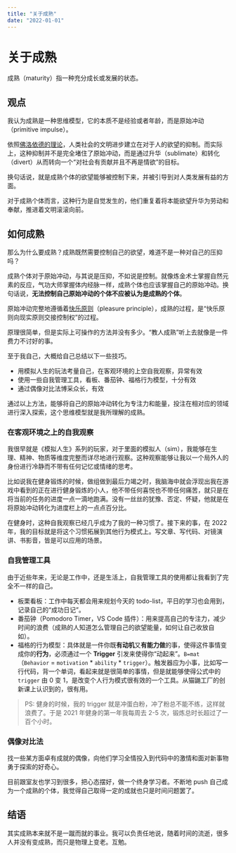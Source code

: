 ```yaml
---
title: "关于成熟"
date: "2022-01-01"
---
```


# 关于成熟

成熟（maturity）指一种充分成长或发展的状态。

## 观点

我认为成熟是一种思维模型，它的本质不是经验或者年龄，而是原始冲动（primitive impulse）。

依照[佛洛依德的理论](https://cla.purdue.edu/academic/english/theory/psychoanalysis/freud2.html)，人类社会的文明进步建立在对于人的欲望的抑制。而实际上，这种抑制并不是完全堵住了原始冲动，而是通过升华（sublimate）和转化（divert）从而转向一个“对社会有贡献并且不再是情欲”的目标。

换句话说，就是成熟个体的欲望能够被控制下来，并被引导到对人类发展有益的方面。

对于成熟个体而言，这种行为是自觉发生的，他们重复着将本能欲望升华为劳动和奉献，推进着文明滚滚向前。

## 如何成熟

那么为什么要成熟？成熟既然需要控制自己的欲望，难道不是一种对自己的压抑吗？

成熟个体对于原始冲动，与其说是压抑，不如说是控制。就像炼金术士掌握自然元素的反应，气功大师掌握体内经脉一样，成熟个体也应该掌握自己的原始冲动。换句话说，**无法控制自己原始冲动的个体不应被认为是成熟的个体**。

原始冲动完整地遵循着[快乐原则](https://wiki.mbalib.com/wiki/%E5%BF%AB%E4%B9%90%E5%8E%9F%E5%88%99)（pleasure principle），成熟的过程，是“快乐原则向现实原则交接控制权”的过程。

原理很简单，但是实际上可操作的方法并没有多少。“教人成熟”听上去就像是一件费力不讨好的事。

至于我自己，大概给自己总结以下一些技巧。

- 用模拟人生的玩法考量自己，在客观环境的上空自我观察，异常有效
- 使用一些自我管理工具，看板、番茄钟、福格行为模型，十分有效
- 通过偶像对比法博采众长，有效

通过以上方法，能够将自己的原始冲动转化为专注力和能量，投注在相对应的领域进行深入探索，这个思维模型就是我所理解的成熟。

### 在客观环境之上的自我观察

我很早就是《模拟人生》系列的玩家，对于里面的模拟人（sim），我能够在生理、精神、物质等维度完整而详尽地进行观察。这种观察能够让我以一个局外人的身份进行冷静而不带有任何记忆或情绪的思考。

比如说我在健身锻炼的时候，做组做到最后力竭之时，我脑海中就会浮现出我在游戏中看到的正在进行健身锻炼的小人，他不带任何喜悦也不带任何痛苦，就只是在将当前的任务的进度一点一滴地跑满。没有一丝丝的犹豫、否定、怀疑，他就是在将原始冲动转化为进度栏上的一点点百分比。

在健身时，这种自我观察已经几乎成为了我的一种习惯了。接下来的事，在 2022 年，我的目标就是将这个习惯拓展到其他行为模式上。写文章、写代码、对镜演讲、书影音，皆是可以应用的场景。

### 自我管理工具

由于近些年来，无论是工作中，还是生活上，自我管理工具的使用都让我看到了完全不一样的自己。

- 板栗看板：工作中每天都会用来规划今天的 todo-list，平日的学习也会用到，记录自己的“成功日记”。
- 番茄钟（Pomodoro Timer，VS Code 插件）：用来提高自己的专注力，减少时间的浪费（成熟的人知道怎么管理自己的欲望能量，如何让自己收放自如）。
- 福格的行为模型：具体就是一件你既**有动机**又**有能力做**的事，使得这件事情变成你的**行为**，必须通过一个 **Trigger** 引发来使得你“动起来”。`B=mat`（`Behavior` = `motivation` * `ability` * `trigger`）。触发器应为小事，比如写一行代码，背一个单词，看起来就是很简单的事情，但是就能够使得公式中的 `trigger` 由 0 变 1，是改变个人行为模式很有效的一个工具。从猫鼬工厂的创新课上认识到的，很有用。

> PS: 健身的时候，我的 trigger 就是冲蛋白粉，冲了粉总不能不练，这样就浪费了。于是 2021 年健身的第一年我每周去 2-5 次，锻炼总时长超过了一百个小时。
### 偶像对比法

找一些某方面卓有成就的偶像，向他们学习全情投入到代码中的激情和面对新事物勇于探索的好奇心。

目前跟室友也学习到很多，把心态摆好，做一个终身学习者。不断地 push 自己成为一个成熟的个体，我觉得自己取得一定的成就也只是时间问题罢了。

## 结语

其实成熟本来就不是一蹴而就的事业。我可以负责任地说，随着时间的流逝，很多人并没有变成熟，而只是物理上变老。互勉。
